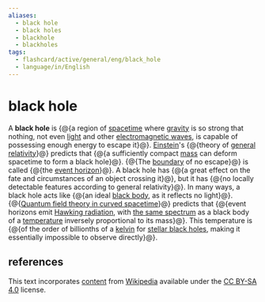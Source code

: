 ```yaml
---
aliases:
  - black hole
  - black holes
  - blackhole
  - blackholes
tags:
  - flashcard/active/general/eng/black_hole
  - language/in/English
---
```


# black hole

A __black hole__ is {@{a region of [spacetime](spacetime.md) where [gravity](gravity.md) is so strong that nothing, not even [light](light.md) and other [electromagnetic waves](electromagnetic%20radiation.md), is capable of possessing enough energy to escape it}@}. [Einstein](Albert%20Einstein.md)'s {@{theory of [general relativity](general%20relativity.md)}@} predicts that {@{a sufficiently compact [mass](mass.md) can deform spacetime to form a black hole}@}. {@{The [boundary](boundary%20(topology).md) of no escape}@} is called {@{the [event horizon](event%20horizon.md)}@}. A black hole has {@{a great effect on the fate and circumstances of an object crossing it}@}, but it has {@{no locally detectable features according to general relativity}@}. In many ways, a black hole acts like {@{an ideal [black body](black%20body.md), as it reflects no light}@}. {@{[Quantum field theory in curved spacetime](quantum%20field%20theory%20in%20curved%20spacetime.md)}@} predicts that {@{event horizons emit [Hawking radiation](hawking%20radiation.md), with [the same spectrum](thermal%20radiation.md) as a black body of a [temperature](temperature.md) inversely proportional to its mass}@}. This temperature is {@{of the order of billionths of a [kelvin](Kelvin.md) for [stellar black holes](stellar%20black%20hole.md), making it essentially impossible to observe directly}@}. <!--SR:!2025-04-20,184,310!2025-09-05,306,330!2025-11-20,320,290!2025-04-04,178,310!2026-10-07,601,330!2025-06-30,253,330!2025-03-29,165,310!2026-03-02,427,310!2025-12-18,331,290!2025-03-30,173,310!2025-04-24,198,310-->

## references

This text incorporates [content](https://en.wikipedia.org/wiki/black_hole) from [Wikipedia](Wikipedia.md) available under the [CC BY-SA 4.0](https://creativecommons.org/licenses/by-sa/4.0/) license.
